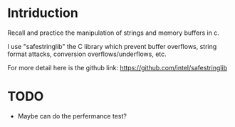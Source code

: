 # Intriduction
Recall and practice the manipulation of strings and memory buffers in c.

I use "safestringlib" the C library which prevent buffer overflows, string format attacks, conversion overflows/underflows, etc.

For more detail here is the github link: https://github.com/intel/safestringlib

# TODO
* Maybe can do the perfermance test?